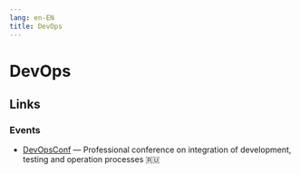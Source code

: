 ```yaml
---
lang: en-EN
title: DevOps
---
```

# DevOps

## Links

### Events
- [DevOpsConf](https://devopsconf.io/) — Professional conference on integration of development, testing and operation processes 🇷🇺
